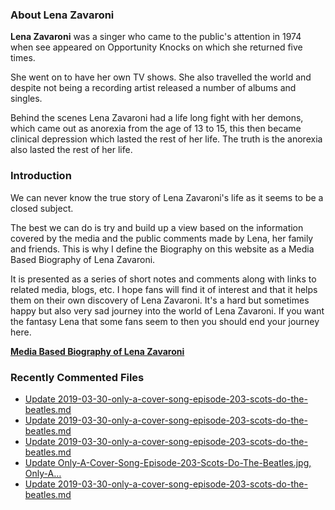 ### About Lena Zavaroni

<p><strong>Lena Zavaroni</strong> was a singer who came to the public's attention in 1974 when see appeared on Opportunity Knocks on which she returned five times.</p>

<p>She went on to have her own TV shows. She also travelled the world and despite not being a recording artist released a number of albums and singles.</p>

<p>Behind the scenes Lena Zavaroni had a life long fight with her demons, which came out as anorexia from the age of 13 to 15, this then became clinical depression which lasted the rest of her life. The truth is the anorexia also lasted the rest of her life.</p>

### Introduction

<p>We can never know the true story of Lena Zavaroni's life as it seems to be a closed subject.</p>

<p>The best we can do is try and build up a view based on the information covered by the media and the public comments made by Lena, her family and friends. This is why I define the Biography on this website as a Media Based Biography of Lena Zavaroni.</p>

<p>It is presented as a series of short notes and comments along with links to related media, blogs, etc. I hope fans will find it of interest and that it helps them on their own discovery of Lena Zavaroni. It's a hard but sometimes happy but also very sad journey into the world of Lena Zavaroni. If you want the fantasy Lena that some fans seem to then you should end your journey here.</p>

<a href="https://fanzoflenazavaroni.github.io/1963-11-04-lena-zavaroni/"><strong>Media Based Biography of Lena Zavaroni</strong></a>

### Recently Commented Files

<!-- BLOG-POST-LIST:START -->
- [Update 2019-03-30-only-a-cover-song-episode-203-scots-do-the-beatles.md](https://github.com/FanzOfLenaZavaroni/fanzoflenazavaroni.github.io/commit/0473e557f592b755ee9423631c9d2947342efb6d)
- [Update 2019-03-30-only-a-cover-song-episode-203-scots-do-the-beatles.md](https://github.com/FanzOfLenaZavaroni/fanzoflenazavaroni.github.io/commit/3d2f419064b0f5aea5364b3621168c01fa35962a)
- [Update 2019-03-30-only-a-cover-song-episode-203-scots-do-the-beatles.md](https://github.com/FanzOfLenaZavaroni/fanzoflenazavaroni.github.io/commit/06daa5bb9b4da0ef4f5377c207015d56d422dd92)
- [Update Only-A-Cover-Song-Episode-203-Scots-Do-The-Beatles.jpg, Only-A…](https://github.com/FanzOfLenaZavaroni/fanzoflenazavaroni.github.io/commit/2996adfea835699d6f2e57a0e083b146f11640b2)
- [Update 2019-03-30-only-a-cover-song-episode-203-scots-do-the-beatles.md](https://github.com/FanzOfLenaZavaroni/fanzoflenazavaroni.github.io/commit/d6ec189869e959502bc505d1eb6dabd2fdf56d8d)
<!-- BLOG-POST-LIST:END -->
